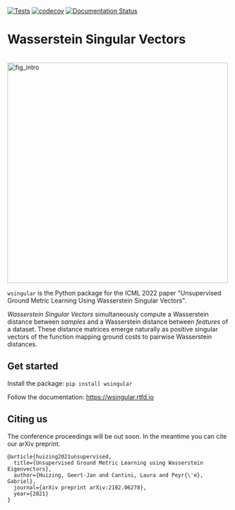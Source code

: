 [![Tests](https://github.com/gjhuizing/wsingular/actions/workflows/tests.yml/badge.svg)](https://github.com/gjhuizing/wsingular/actions/workflows/tests.yml)
[![codecov](https://codecov.io/gh/gjhuizing/wsingular/branch/main/graph/badge.svg?token=JGIN7X8NXS)](https://codecov.io/gh/gjhuizing/wsingular)
[![Documentation Status](https://readthedocs.org/projects/wsingular/badge/?version=latest)](https://wsingular.readthedocs.io/en/latest/?badge=latest)

# Wasserstein Singular Vectors

<br>
<img src="https://user-images.githubusercontent.com/30904288/171128302-c37fdafb-f951-4c90-9ddf-61b4c6cfea9e.png" alt="fig_intro" width="500"/>
<br>

`wsingular` is the Python package for the ICML 2022 paper "Unsupervised Ground Metric Learning Using Wasserstein Singular Vectors".

*Wasserstein Singular Vectors* simultaneously compute a Wasserstein distance between *samples* and a Wasserstein distance between *features* of a dataset.
These distance matrices emerge naturally as positive singular vectors of the function mapping ground costs to pairwise Wasserstein distances.

## Get started

Install the package: `pip install wsingular`

Follow the documentation: https://wsingular.rtfd.io

## Citing us

The conference proceedings will be out soon. In the meantime you can cite our arXiv preprint.

    @article{huizing2021unsupervised,
      title={Unsupervised Ground Metric Learning using Wasserstein Eigenvectors},
      author={Huizing, Geert-Jan and Cantini, Laura and Peyr{\'e}, Gabriel},
      journal={arXiv preprint arXiv:2102.06278},
      year={2021}
    }
